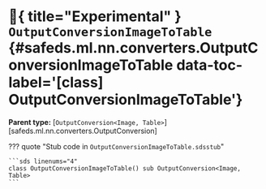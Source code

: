 # :test_tube:{ title="Experimental" } <code class="doc-symbol doc-symbol-class"></code> `OutputConversionImageToTable` {#safeds.ml.nn.converters.OutputConversionImageToTable data-toc-label='[class] OutputConversionImageToTable'}

**Parent type:** [`OutputConversion<Image, Table>`][safeds.ml.nn.converters.OutputConversion]

??? quote "Stub code in `OutputConversionImageToTable.sdsstub`"

    ```sds linenums="4"
    class OutputConversionImageToTable() sub OutputConversion<Image, Table>
    ```
